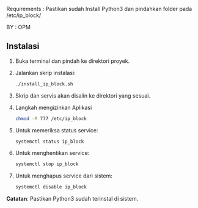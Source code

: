 Requirements :
Pastikan sudah Install Python3 dan pindahkan folder pada /etc/ip_block/

BY : OPM


## Instalasi

1. Buka terminal dan pindah ke direktori proyek.
2. Jalankan skrip instalasi:

   ```bash
   ./install_ip_block.sh
   ```

3. Skrip dan servis akan disalin ke direktori yang sesuai.

4. Langkah mengizinkan Aplikasi
   ```bash
   chmod -R 777 /etc/ip_block

6. Untuk memeriksa status service:

   ```bash
   systemctl status ip_block
   ```

7. Untuk menghentikan service:

   ```bash
   systemctl stop ip_block
   ```

8. Untuk menghapus service dari sistem:

   ```bash
   systemctl disable ip_block
   ```


**Catatan**: Pastikan Python3 sudah terinstal di sistem.
